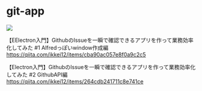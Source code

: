 # git-app

<img src="https://qiita-image-store.s3.ap-northeast-1.amazonaws.com/0/488042/8f44cd01-90bf-08bb-f68b-f475634a1c45.gif"/>

【EElectron入門】GithubのIssueを一瞬で確認できるアプリを作って業務効率化してみた #1 Alfredっぽいwindow作成編
https://qiita.com/ikkei12/items/cba90ac057e8f0a9c2c5

【Electron入門】GithubのIssueを一瞬で確認できるアプリを作って業務効率化してみた #2 GithubAPI編
https://qiita.com/ikkei12/items/264cdb241711c8e741ce
